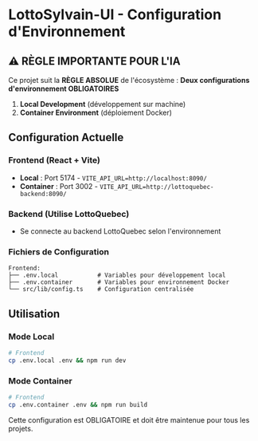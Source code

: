 # LottoSylvain-UI - Configuration d'Environnement

## ⚠️ RÈGLE IMPORTANTE POUR L'IA

Ce projet suit la **RÈGLE ABSOLUE** de l'écosystème : 
**Deux configurations d'environnement OBLIGATOIRES**

1. **Local Development** (développement sur machine)
2. **Container Environment** (déploiement Docker)

## Configuration Actuelle

### Frontend (React + Vite)
- **Local** : Port 5174 - `VITE_API_URL=http://localhost:8090/`
- **Container** : Port 3002 - `VITE_API_URL=http://lottoquebec-backend:8090/`

### Backend (Utilise LottoQuebec)
- Se connecte au backend LottoQuebec selon l'environnement

### Fichiers de Configuration
```
Frontend:
├── .env.local           # Variables pour développement local
├── .env.container       # Variables pour environnement Docker
└── src/lib/config.ts    # Configuration centralisée
```

## Utilisation

### Mode Local
```bash
# Frontend
cp .env.local .env && npm run dev
```

### Mode Container
```bash
# Frontend
cp .env.container .env && npm run build
```

Cette configuration est OBLIGATOIRE et doit être maintenue pour tous les projets.
